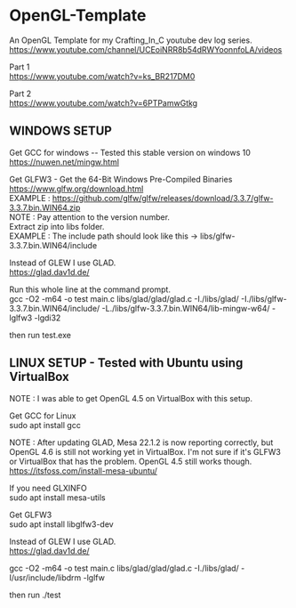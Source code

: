 # OpenGL-Template  
  
An OpenGL Template for my Crafting_In_C youtube dev log series.  
https://www.youtube.com/channel/UCEoiNRR8b54dRWYoonnfoLA/videos  
  
Part 1  
https://www.youtube.com/watch?v=ks_BR217DM0  
  
Part 2  
https://www.youtube.com/watch?v=6PTPamwGtkg  
  
WINDOWS SETUP  
--------------  
Get GCC for windows -- Tested this stable version on windows 10  
https://nuwen.net/mingw.html  
  
Get GLFW3 - Get the 64-Bit Windows Pre-Compiled Binaries  
https://www.glfw.org/download.html  
EXAMPLE : https://github.com/glfw/glfw/releases/download/3.3.7/glfw-3.3.7.bin.WIN64.zip  
NOTE : Pay attention to the version number.  
Extract zip into libs folder.  
EXAMPLE : The include path should look like this -> libs/glfw-3.3.7.bin.WIN64/include  
  
Instead of GLEW I use GLAD.  
https://glad.dav1d.de/  
  
Run this whole line at the command prompt.  
gcc -O2 -m64 -o test main.c libs/glad/glad/glad.c -I./libs/glad/ -I./libs/glfw-3.3.7.bin.WIN64/include/ -L./libs/glfw-3.3.7.bin.WIN64/lib-mingw-w64/ -lglfw3 -lgdi32
  
then run test.exe  
  
  
  
LINUX SETUP - Tested with Ubuntu using VirtualBox  
--------------  
NOTE : I was able to get OpenGL 4.5 on VirtualBox with this setup.  
  
Get GCC for Linux  
sudo apt install gcc  
  
NOTE : After updating GLAD, Mesa 22.1.2 is now reporting correctly, but OpenGL 4.6 is still not working yet in VirtualBox. I'm not sure if it's GLFW3 or VirtualBox that has the problem. OpenGL 4.5 still works though.  
https://itsfoss.com/install-mesa-ubuntu/  
  
If you need GLXINFO  
sudo apt install mesa-utils  
  
Get GLFW3  
sudo apt install libglfw3-dev  
  
Instead of GLEW I use GLAD.  
https://glad.dav1d.de/  
  
gcc -O2 -m64 -o test main.c libs/glad/glad/glad.c -I./libs/glad/ -I/usr/include/libdrm -lglfw
  
then run ./test  
